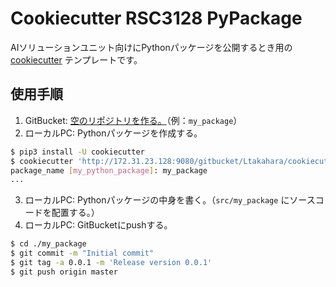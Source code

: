 Cookiecutter RSC3128 PyPackage
==============================

AIソリューションユニット向けにPythonパッケージを公開するとき用の
[cookiecutter](https://github.com/cookiecutter/cookiecutter) テンプレートです。

使用手順
--------

1. GitBucket: [空のリポジトリを作る。](http://172.31.23.128:9080/gitbucket/new)（例：`my_package`）
2. ローカルPC: Pythonパッケージを作成する。
```bash
$ pip3 install -U cookiecutter
$ cookiecutter 'http://172.31.23.128:9080/gitbucket/Ltakahara/cookiecutter-rsc3128-pypackage'
package_name [my_python_package]: my_package
...
```
3. ローカルPC: Pythonパッケージの中身を書く。（`src/my_package` にソースコードを配置する。）
4. ローカルPC: GitBucketにpushする。
```bash
$ cd ./my_package
$ git commit -m "Initial commit"
$ git tag -a 0.0.1 -m 'Release version 0.0.1'
$ git push origin master
```
